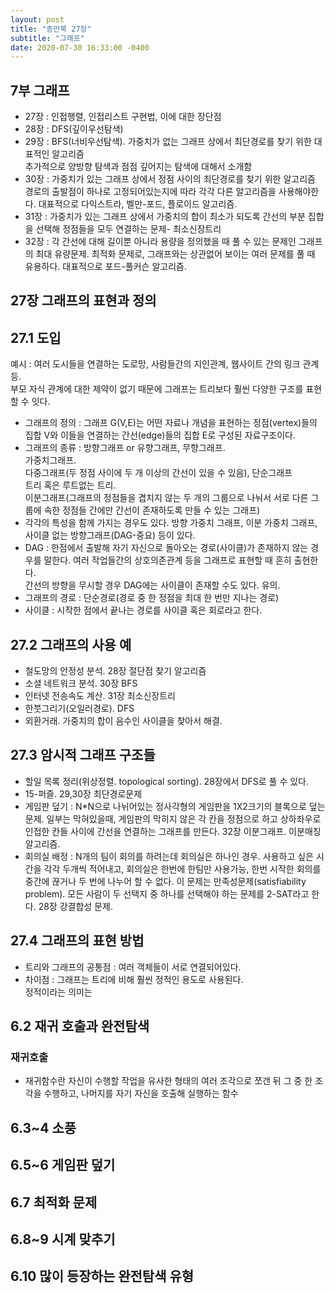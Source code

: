 ```yaml
---
layout: post
title: "종만북 27장"
subtitle: "그래프"
date: 2020-07-30 16:33:00 -0400
---
```


## 7부 그래프
- 27장 : 인접행렬, 인접리스트 구현법, 이에 대한 장단점
- 28장 : DFS(깊이우선탐색)
- 29장 : BFS(너비우선탐색). 가중치가 없는 그래프 상에서 최단경로를 찾기 위한 대표적인 알고리즘   
추가적으로 양방향 탐색과 점점 깊어지는 탐색에 대해서 소개함
- 30장 : 가중치가 있는 그래프 상에서 정점 사이의 최단경로를 찾기 위한 알고리즘   
경로의 출발점이 하나로 고정되어있는지에 따라 각각 다른 알고리즘을 사용해야한다.
대표적으로 다익스트라, 벨만-포드, 플로이드 알고리즘.
- 31장 : 가중치가 있는 그래프 상에서 가중치의 합이 최소가 되도록 간선의 부분 집합을 선택해 정점들을 모두 연결하는 문제- 최소신장트리
- 32장 : 각 간선에 대해 길이뿐 아니라 용량을 정의했을 때 풀 수 있는 문제인 그래프의 최대 유량문제.
최적화 문제로, 그래프와는 상관없어 보이는 여러 문제를 풀 때 유용하다.
대표적으로 포드-풀커슨 알고리즘.

## 27장 그래프의 표현과 정의

## 27.1 도입
예시 : 여러 도시들을 연결하는 도로망, 사람들간의 지인관계, 웹사이트 간의 링크 관계 등.    
부모 자식 관계에 대한 제약이 없기 때문에 그래프는 트리보다 훨씬 다양한 구조를 표현할 수 잇다. 
- 그래프의 정의 : 그래프 G(V,E)는 어떤 자료나 개념을 표현하는 정점(vertex)들의 집합 V와 이들을 연결하는 간선(edge)들의 집합 E로 구성된 자료구조이다. 
- 그래프의 종류 : 방향그래프 or 유향그래프, 무향그래프.    
가중치그래프.   
다중그래프(두 정점 사이에 두 개 이상의 간선이 있을 수 있음), 단순그래프   
트리 혹은 루트없는 트리.   
이분그래프(그래프의 정점들을 겹치지 않는 두 개의 그룹으로 나눠서 서로 다른 그룹에 속한 정점들 간에만 간선이 존재하도록 만들 수 있는 그래프)
- 각각의 특성을 함께 가지는 경우도 있다. 방향 가중치 그래프, 이분 가중치 그래프, 사이클 없는 방향그래프(DAG-중요) 등이 있다.
- DAG : 한점에서 출발해 자기 자신으로 돌아오는 경로(사이클)가 존재하지 않는 경우를 말한다. 여러 작업들간의 상호의존관계 등을 그래프로 표현할 때 흔히 출현한다.   
간선의 방향을 무시할 경우 DAG에는 사이클이 존재할 수도 있다. 유의.
- 그래프의 경로 : 단순경로(경로 중 한 정점을 최대 한 번만 지나는 경로)
- 사이클 : 시작한 점에서 끝나는 경로를 사이클 혹은 회로라고 한다.

## 27.2 그래프의 사용 예
- 철도망의 안정성 분석. 28장 절단점 찾기 알고리즘
- 소셜 네트워크 분석. 30장 BFS
- 인터넷 전송속도 계산. 31장 최소신장트리
- 한붓그리기(오일러경로). DFS
- 외환거래. 가중치의 합이 음수인 사이클을 찾아서 해결.

## 27.3 암시적 그래프 구조들
- 할일 목록 정리(위상정렬. topological sorting). 28장에서 DFS로 풀 수 있다.
- 15-퍼즐. 29,30장 최단경로문제
- 게임판 덮기 : N*N으로 나뉘어있는 정사각형의 게임판을 1X2크기의 블록으로 덮는 문제. 일부는 막혀있을때, 게임판의 막히지 않은 각 칸을 정점으로 하고 상하좌우로 인접한 칸들 사이에 간선을 연결하는 그래프를 만든다. 32장 이분그래프. 이분매칭 알고리즘.
- 회의실 배정 : N개의 팀이 회의를 하려는데 회의실은 하나인 경우. 사용하고 싶은 시간을 각각 두개씩 적어내고, 회의실은 한번에 한팀만 사용가능, 한번 시작한 회의를 중간에 끊거나 두 번에 나누어 할 수 없다. 이 문제는 만족성문제(satisfiability problem). 모든 사람이 두 선택지 중 하나를 선택해야 하는 문제를 2-SAT라고 한다. 28장 강결합성 문제.

## 27.4 그래프의 표현 방법 
- 트리와 그래프의 공통점 : 여러 객체들이 서로 연결되어있다.   
- 차이점 : 그래프는 트리에 비해 훨씬 정적인 용도로 사용된다.   
정적이라는 의미는 


## 6.2 재귀 호출과 완전탐색

### 재귀호출

- 재귀함수란 자신이 수행할 작업을 유사한 형태의 여러 조각으로 쪼갠 뒤 그 중 한 조각을 수행하고, 나머지를 자기 자신을 호출해 실행하는 함수

## 6.3~4 소풍
## 6.5~6 게임판 덮기
## 6.7 최적화 문제
## 6.8~9 시계 맞추기
## 6.10 많이 등장하는 완전탐색 유형

